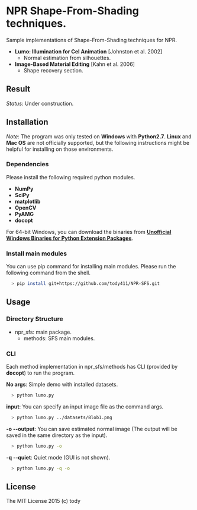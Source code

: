
NPR Shape-From-Shading techniques.
====

Sample implementations of Shape-From-Shading techniques for NPR.

* **Lumo: Illumination for Cel Animation** [Johnston et al. 2002]
    - Normal estimation from silhouettes.
* **Image-Based Material Editing** [Kahn et al. 2006]
    - Shape recovery section.


## Result
*Status*: Under construction.
<!-- ### Lit-Sphere
![Lit-Sphere](LitSphere/results/LitSphere.png) -->

## Installation

*Note*: The program was only tested on **Windows** with **Python2.7**.
**Linux** and **Mac OS** are not officially supported,
but the following instructions might be helpful for installing on those environments.

### Dependencies
Please install the following required python modules.

* **NumPy**
* **SciPy**
* **matplotlib**
* **OpenCV**
* **PyAMG**
* **docopt**

For 64-bit Windows, you can download the binaries from [**Unofficial Windows Binaries for Python Extension Packages**](http://www.lfd.uci.edu/~gohlke/pythonlibs/).

### Install main modules
You can use pip command for installing main modules.
Please run the following command from the shell.
``` bash
  > pip install git+https://github.com/tody411/NPR-SFS.git
```

## Usage
### Directory Structure
* npr_sfs: main package.
    - methods: SFS main modules.

### CLI
Each method implementation in npr_sfs/methods has CLI (provided by **docopt**) to run the program.

**No args**: Simple demo with installed datasets.
``` bash
  > python lumo.py
```

**input**: You can specify an input image file as the command args.
``` bash
  > python lumo.py ../datasets/Blob1.png
```

**-o --output**: You can save estimated normal image (The output will be saved in the same directory as the input).

``` bash
  > python lumo.py -o
```

**-q --quiet**: Quiet mode (GUI is not shown).
``` bash
  > python lumo.py -q -o
```

## License

The MIT License 2015 (c) tody